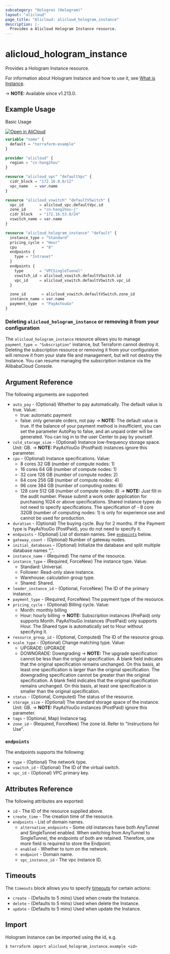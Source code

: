 ```yaml
---
subcategory: "Hologres (Hologram)"
layout: "alicloud"
page_title: "Alicloud: alicloud_hologram_instance"
description: |-
  Provides a Alicloud Hologram Instance resource.
---
```


# alicloud_hologram_instance

Provides a Hologram Instance resource. 

For information about Hologram Instance and how to use it, see [What is Instance](https://www.alibabacloud.com/help/zh/hologres/developer-reference/api-hologram-2022-06-01-createinstance).

-> **NOTE:** Available since v1.213.0.

## Example Usage

Basic Usage

<div style="display: block;margin-bottom: 40px;"><div class="oics-button" style="float: right;position: absolute;margin-bottom: 10px;">
  <a href="https://api.aliyun.com/api-tools/terraform?resource=alicloud_hologram_instance&exampleId=44b13891-cc9f-9d5b-38fe-a1579c2b63a3b7640eb3&activeTab=example&spm=docs.r.hologram_instance.0.44b13891cc&intl_lang=EN_US" target="_blank">
    <img alt="Open in AliCloud" src="https://img.alicdn.com/imgextra/i1/O1CN01hjjqXv1uYUlY56FyX_!!6000000006049-55-tps-254-36.svg" style="max-height: 44px; max-width: 100%;">
  </a>
</div></div>

```terraform
variable "name" {
  default = "terraform-example"
}

provider "alicloud" {
  region = "cn-hangzhou"
}

resource "alicloud_vpc" "defaultVpc" {
  cidr_block = "172.16.0.0/12"
  vpc_name   = var.name
}

resource "alicloud_vswitch" "defaultVSwitch" {
  vpc_id       = alicloud_vpc.defaultVpc.id
  zone_id      = "cn-hangzhou-j"
  cidr_block   = "172.16.53.0/24"
  vswitch_name = var.name
}

resource "alicloud_hologram_instance" "default" {
  instance_type = "Standard"
  pricing_cycle = "Hour"
  cpu           = "8"
  endpoints {
    type = "Intranet"
  }
  endpoints {
    type       = "VPCSingleTunnel"
    vswitch_id = alicloud_vswitch.defaultVSwitch.id
    vpc_id     = alicloud_vswitch.defaultVSwitch.vpc_id
  }

  zone_id       = alicloud_vswitch.defaultVSwitch.zone_id
  instance_name = var.name
  payment_type  = "PayAsYouGo"
}
```

### Deleting `alicloud_hologram_instance` or removing it from your configuration

The `alicloud_hologram_instance` resource allows you to manage  `payment_type = "Subscription"`  instance, but Terraform cannot destroy it.
Deleting the subscription resource or removing it from your configuration will remove it from your state file and management, but will not destroy the Instance.
You can resume managing the subscription instance via the AlibabaCloud Console.

## Argument Reference

The following arguments are supported:
* `auto_pay` - (Optional) Whether to pay automatically. The default value is true. Value:
  - true: automatic payment
  - false: only generate orders, not pay
-> **NOTE:**  The default value is true. If the balance of your payment method is insufficient, you can set the parameter AutoPay to false, and an unpaid order will be generated. You can log in to the user Center to pay by yourself.
* `cold_storage_size` - (Optional) Instance low-frequency storage space. Unit: GB.
-> **NOTE:**  PayAsYouGo (PostPaid) instances ignore this parameter.
* `cpu` - (Optional) Instance specifications. Value:
  - 8 cores 32 GB (number of compute nodes: 1)
  - 16 cores 64 GB (number of compute nodes: 1)
  - 32 core 128 GB (number of compute nodes: 2)
  - 64 core 256 GB (number of compute nodes: 4)
  - 96 core 384 GB (number of computing nodes: 6)
  - 128 core 512 GB (number of compute nodes: 8)
-> **NOTE:** Just fill in the audit number. Please submit a work order application for purchasing 1024 or above specifications. Shared instance types do not need to specify specifications. The specification of - 8 core 32GB (number of computing nodes: 1) is only for experience use and cannot be used for production.
* `duration` - (Optional) The buying cycle. Buy for 2 months. If the Payment type is PayAsYouGo (PostPaid), you do not need to specify it.
* `endpoints` - (Optional) List of domain names. See [`endpoints`](#endpoints) below.
* `gateway_count` - (Optional) Number of gateway nodes.
* `initial_databases` - (Optional) Initialize the database and split multiple database names ",".
* `instance_name` - (Required) The name of the resource.
* `instance_type` - (Required, ForceNew) The instance type. Value:
  - Standard: Universal.
  - Follower: Read-only slave instance.
  - Warehouse: calculation group type.
  - Shared: Shared.
* `leader_instance_id` - (Optional, ForceNew) The ID of the primary instance.
* `payment_type` - (Required, ForceNew) The payment type of the resource.
* `pricing_cycle` - (Optional) Billing cycle. Value:
  - Month: monthly billing
  - Hour: hourly billing
-> **NOTE:**  Subscription instances (PrePaid) only supports Month. PayAsYouGo instances (PostPaid) only supports Hour. The Shared type is automatically set to Hour without specifying it.
* `resource_group_id` - (Optional, Computed) The ID of the resource group.
* `scale_type` - (Optional) Change matching type. Value:
  - UPGRADE: UPGRADE
  - DOWNGRADE: Downgrading
-> **NOTE:** The upgrade specification cannot be less than the original specification. A blank field indicates that the original specification remains unchanged. On this basis, at least one specification is larger than the original specification. The downgrading specification cannot be greater than the original specification. A blank field indicates that the original specification remains unchanged. On this basis, at least one specification is smaller than the original specification.
* `status` - (Optional, Computed) The status of the resource.
* `storage_size` - (Optional) The standard storage space of the instance. Unit: GB.
-> **NOTE:**  PayAsYouGo instances (PostPaid) ignore this parameter.
* `tags` - (Optional, Map) Instance tag.
* `zone_id` - (Required, ForceNew) The zone Id. Refer to "Instructions for Use".

### `endpoints`

The endpoints supports the following:
* `type` - (Optional) The network type.
* `vswitch_id` - (Optional) The ID of the virtual switch.
* `vpc_id` - (Optional) VPC primary key.

## Attributes Reference

The following attributes are exported:
* `id` - The ID of the resource supplied above.
* `create_time` - The creation time of the resource.
* `endpoints` - List of domain names.
  * `alternative_endpoints` - Some old instances have both AnyTunnel and SingleTunnel enabled. When switching from AnyTunnel to SingleTunnel, the endpoints of both are retained. Therefore, one more field is required to store the Endpoint.
  * `enabled` - Whether to turn on the network.
  * `endpoint` - Domain name.
  * `vpc_instance_id` - The vpc instance ID.

## Timeouts

The `timeouts` block allows you to specify [timeouts](https://www.terraform.io/docs/configuration-0-11/resources.html#timeouts) for certain actions:
* `create` - (Defaults to 5 mins) Used when create the Instance.
* `delete` - (Defaults to 5 mins) Used when delete the Instance.
* `update` - (Defaults to 5 mins) Used when update the Instance.

## Import

Hologram Instance can be imported using the id, e.g.

```shell
$ terraform import alicloud_hologram_instance.example <id>
```